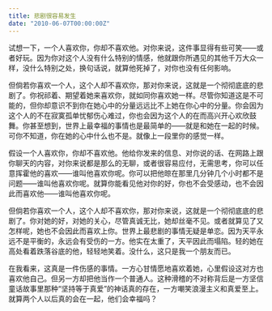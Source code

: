 ```yaml
---
title: 悲剧很容易发生
date: "2010-06-07T00:00:00Z"
---
```


试想一下，一个人喜欢你，你却不喜欢他。对你来说，这件事显得有些可笑——或者好玩。因为你对这个人没有什么特别的情感，他就跟你所遇见的其他千万大众一样，没什么特别之处，换句话说，就算他死掉了，对你也没有任何影响。

但倘若你喜欢一个人，这个人却不喜欢你，那对你来说，这就是一个彻彻底底的悲剧了。你祝祁着、期望着她来喜欢你，就如同你喜欢她一样。尽管你知道这是不可能的，但你却意识不到你在她心中的分量远远比不上她在你心中的分量。你会因为这个人的不在寂寞孤单忧郁伤心难过，你也会因为这个人的在而高兴开心欢欣鼓舞。你甚至想到，世界上最幸福的事情也是最简单的——就是和她在一起的时候。可你不知道，你在她的心中什么也不是。就像上一段里你的感觉一样。

假设一个人喜欢你，你却不喜欢他。他给你发来的信息、对你说的话、在网路上跟你聊天的内容，对你来说都是那么的无聊，或者很容易应付，无需思考，你可以任意挥霍他的喜欢——谁叫他喜欢你呢。你可以把他晾在那里几分钟几个小时都不是问题——谁叫他喜欢你呢。就算你能看见他对你的好，你也不会受感动，也不会因此而喜欢他——谁叫他喜欢你呢。

但倘若你喜欢一个人，这个人却不喜欢你，那对你来说，这就是一个彻彻底底的悲剧了。你对她的好，对她的关心，尽管真诚无比，她却丝毫不见。或者就算见了又怎样呢，她也不会因此而喜欢上你。世界上最悲剧的事情无疑是单恋。因为天平永远不是平衡的，永远会有受伤的一方。他实在太重了，天平因此而塌陷。轻的她在高处看着跌落谷底的他，轻轻地笑着。没什么，这只是我一个朋友而已。

在我看来，这真是一件伤感的事情。一方心甘情愿地喜欢着她，心里假设这对方也喜欢他自己。但另一方却把他当作一个普通人。这种滑稽的不对称背后是一方坚信童话故事里那种“坚持等于真爱”的神话真的存在，一方嘲笑浪漫主义和真爱至上。就算两个人以后真的会在一起，他们会幸福吗？